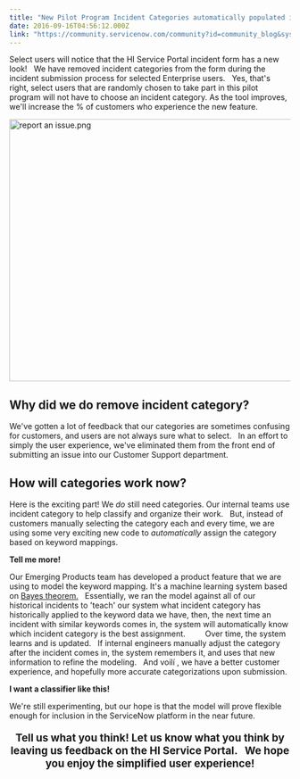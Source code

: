 ```yaml
---
title: "New Pilot Program Incident Categories automatically populated in the HI Service Portal"
date: 2016-09-16T04:56:12.000Z
link: "https://community.servicenow.com/community?id=community_blog&sys_id=a2ad26a9dbd0dbc01dcaf3231f9619aa"
---
```

<p>Select users will notice that the HI Service Portal incident form has a new look!   We have removed incident categories from the form during the incident submission process for selected Enterprise users.   Yes, that's right, select users that are randomly chosen to take part in this pilot program will not have to choose an incident category. As the tool improves, we'll increase the % of customers who experience the new feature.</p><p><img   alt="report an issue.png" class="image-1 jive-image" src="19a9c846db509704ed6af3231f961910.iix" style="width: 620px; height: 470px; display: block; margin-left: auto; margin-right: auto;"/></p><p></p><h2>Why did we do remove incident category?</h2><p>We've gotten a lot of feedback that our categories are sometimes confusing for customers, and users are not always sure what to select.   In an effort to simply the user experience, we've eliminated them from the front end of submitting an issue into our Customer Support department.</p><p></p><h2>How will categories work now?</h2><p>Here is the exciting part! We <em>do</em> still need categories. Our internal teams use incident category to help classify and organize their work.   But, instead of customers manually selecting the category each and every time, we are using some very exciting new code to <em>automatically</em> assign the category based on keyword mappings.</p><p></p><p><strong>Tell me more!</strong></p><p>Our Emerging Products team has developed a product feature that we are using to model the keyword mapping. It's a machine learning system based on <a title="n.wikipedia.org/wiki/Naive_Bayes_classifier" href="https://en.wikipedia.org/wiki/Naive_Bayes_classifier">Bayes theorem.</a>   Essentially, we ran the model against all of our historical incidents to 'teach' our system what incident category has historically applied to the keyword data we have, then, the next time an incident with similar keywords comes in, the system will automatically know which incident category is the best assignment.         Over time, the system learns and is updated.   If internal engineers manually adjust the category after the incident comes in, the system remembers it, and uses that new information to refine the modeling.   And voilí , we have a better customer experience, and hopefully more accurate categorizations upon submission.</p><p></p><p><strong>I want a classifier like this!</strong></p><p>We're still experimenting, but our hope is that the model will prove flexible enough for inclusion in the ServiceNow platform in the near future.</p><p></p><p></p><h4 style="text-align: center;"><span style="font-size: 14pt;">Tell us what you think! Let us know what you think by leaving us feedback on the HI Service Portal.   We hope you enjoy the simplified user experience!</span></h4>